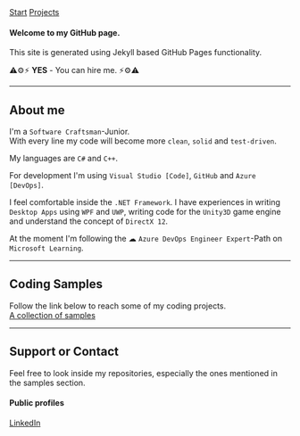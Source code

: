 <nav>
<!-- put this into theme layout -->
<a href="/">Start</a>
<a href="/pages/projects.html">Projects</a>
<!-- <a href="/about.html">About me</a> -->
</nav>

#### Welcome to my GitHub page.

This site is generated using Jekyll based GitHub Pages functionality.  

⚠⚙⚡ **YES** - You can hire me. ⚡⚙⚠  

---

## About me

I'm a `Software Craftsman`-Junior.  
With every line my code will become more `clean`, `solid` and `test-driven`.

My languages are `C#` and `C++`.

For development I'm using `Visual Studio [Code]`, `GitHub` and `Azure [DevOps]`.

I feel comfortable inside the `.NET Framework`. I have experiences in writing `Desktop Apps` using `WPF` and `UWP`, writing code for the `Unity3D` game engine and understand the concept of `DirectX 12`. 

At the moment I'm following the ☁ `Azure DevOps Engineer Expert`-Path on `Microsoft Learning`.

---

## Coding Samples

Follow the link below to reach some of my coding projects.  
[A collection of samples](./pages/projects.md)

---

## Support or Contact

Feel free to look inside my repositories, especially the ones mentioned in the samples section. 

#### Public profiles

[LinkedIn](https://linkedin.com/in/marcomvonhagen)

<!-- ToDo: add some more -->
<!-- PluralSight -->
<!-- HackerRank -->
<!-- StackOverflow -->
<!-- Twitter -->